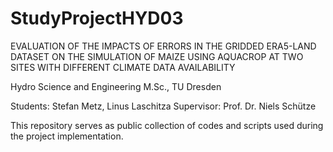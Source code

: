 # StudyProjectHYD03
EVALUATION OF THE IMPACTS OF ERRORS IN THE GRIDDED ERA5-LAND DATASET ON THE SIMULATION OF MAIZE USING AQUACROP AT TWO SITES WITH DIFFERENT CLIMATE DATA AVAILABILITY

Hydro Science and Engineering M.Sc., TU Dresden

Students: Stefan Metz, Linus Laschitza
Supervisor: Prof. Dr. Niels Schütze

This repository serves as public collection of codes and scripts used during the project implementation. 
